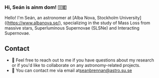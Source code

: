 ### Hi, Seán is ainm dom! :ireland:
 

Hello! I'm Seán, an astronomer at [Alba Nova, Stockholm University]((https://www.albanova.se/), specializing in the study of Mass Loss from massive stars, Superluminous Supernovae (SLSNe) and Interacting Supernovae.

## Contact

- 💬 Feel free to reach out to me if you have questions about my research or if you'd like to collaborate on any astronomy-related projects.
- 📧 You can contact me via email at[seanbrennan@astro.su.se](mailto:seanbrennan@astro.su.se)

